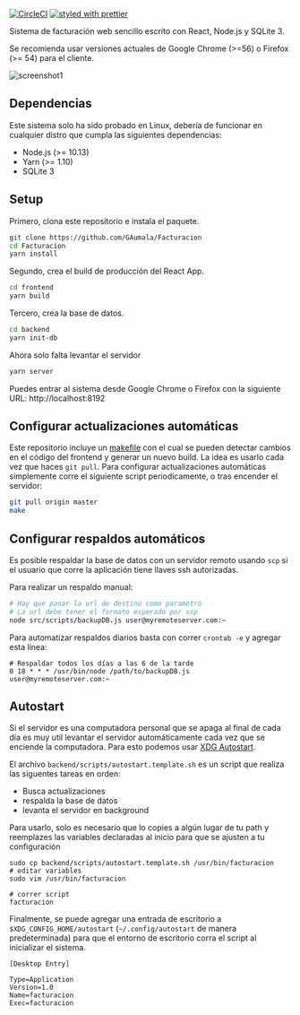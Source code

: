 [![CircleCI](:https://circleci.com/gh/GAumala/Facturacion.svg?style=svg)](https://circleci.com/gh/GAumala/Facturacion) [![styled with prettier](https://img.shields.io/badge/styled_with-prettier-ff69b4.svg)](https://github.com/prettier/prettier)

Sistema de facturación web sencillo escrito con React, Node.js y SQLite 3.

Se recomienda usar versiones actuales de Google Chrome (>=56) o Firefox (>= 54) para el cliente.

![screenshot1](https://cloud.githubusercontent.com/assets/5729175/24410708/5fa3bcaa-1399-11e7-9cf7-378244afe11d.png)

## Dependencias

Este sistema solo ha sido probado en Linux, debería de funcionar en cualquier distro que cumpla las siguientes dependencias:

- Node.js (>= 10.13)
- Yarn (>= 1.10)
- SQLite 3

## Setup

Primero, clona este repositorio e instala el paquete.

```bash
git clone https://github.com/GAumala/Facturacion
cd Facturacion
yarn install 
```
Segundo, crea el build de producción del React App. 

```bash
cd frontend
yarn build
```

Tercero, crea la base de datos.

```bash
cd backend
yarn init-db
```

Ahora solo falta levantar el servidor

```bash
yarn server
```

Puedes entrar al sistema desde Google Chrome o Firefox con la siguiente URL: http://localhost:8192

## Configurar actualizaciones automáticas

Este repositorio incluye un [makefile](https://en.wikipedia.org/wiki/Makefile) con el cual se pueden detectar cambios en el código del frontend y generar un nuevo build. La idea es usarlo cada vez que haces `git pull`. Para configurar actualizaciones automáticas simplemente corre el siguiente script periodicamente, o tras encender el servidor:

``` bash
git pull origin master
make
```

## Configurar respaldos automáticos

Es posible respaldar la base de datos con un servidor remoto usando `scp` si el usuario que corre la aplicación tiene llaves ssh autorizadas. 

Para realizar un respaldo manual:

``` bash
# Hay que pasar la url de destino como parametro
# La url debe tener el formato esperado por scp
node src/scripts/backupDB.js user@myremoteserver.com:~
```

Para automatizar respaldos diarios basta con correr `crontab -e` y agregar esta línea:

```
# Respaldar todos los días a las 6 de la tarde 
0 18 * * * /usr/bin/node /path/to/backupDB.js user@myremoteserver.com:~
```

## Autostart

Si el servidor es una computadora personal que se apaga al final de cada día es muy util levantar el servidor automáticamente cada vez que se enciende la computadora. Para esto podemos usar [XDG Autostart](https://wiki.archlinux.org/index.php/XDG_Autostart).

El archivo `backend/scripts/autostart.template.sh` es un script que realiza las siguentes tareas en orden:

- Busca actualizaciones
- respalda la base de datos
- levanta el servidor en background

Para usarlo, solo es necesario que lo copies a algún lugar de tu path y reemplazes las variables declaradas al inicio para que se ajusten a tu configuración

```
sudo cp backend/scripts/autostart.template.sh /usr/bin/facturacion
# editar variables
sudo vim /usr/bin/facturacion

# correr script
facturacion
``` 

Finalmente, se puede agregar una entrada de escritorio a `$XDG_CONFIG_HOME/autostart` (`~/.config/autostart` de manera predeterminada) para que el entorno de escritorio corra el script al inicializar el sistema.

``` 
[Desktop Entry]

Type=Application
Version=1.0
Name=facturacion
Exec=facturacion
```
